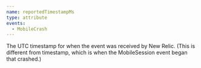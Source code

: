 ```yaml
---
name: reportedTimestampMs
type: attribute
events:
  - MobileCrash
---
```


The UTC timestamp for when the event was received by New Relic. (This is different from timestamp, which is when the MobileSession event began that crashed.)